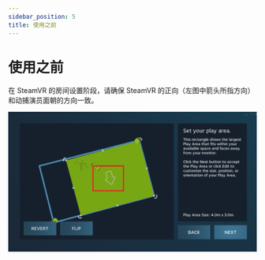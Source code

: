 ```yaml
---
sidebar_position: 5
title: 使用之前
---
```


# 使用之前

在 SteamVR 的房间设置阶段，请确保 SteamVR 的正向（左图中箭头所指方向）和动捕演员面朝的方向一致。

![](../img/FnQ0l5F5DiMNNihvuOlQB_-wM7We.png)

